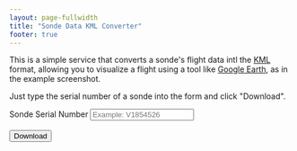 ```yaml
---
layout: page-fullwidth
title: "Sonde Data KML Converter"
footer: true
---
```


This is a simple service that converts a sonde's flight data intl the
[KML](https://en.wikipedia.org/wiki/Keyhole_Markup_Language) format, allowing
you to visualize a flight using a tool like [Google
Earth](https://earth.google.com), as in the example screenshot.

Just type the serial number of a sonde into the form and click "Download".

<script>
  //let base_url = 'http://home.circlemud.org:8080/';
  let base_url = 'https://api.sondesearch.lectrobox.com/api/v1/';

  function download() {
    let serial = $('#serial_input_box').val();
    window.open(base_url + 'get_sonde_kml/' + serial);
    return false;
  }
</script>

<div class="form-group">
  <form onsubmit="return download()">
    <label style="margin-top: 30px" for="serial_input_box" required="required">Sonde Serial Number</label>
    <input type="text" required class="form-control" name="serial_input_box" id="serial_input_box" placeholder="Example: V1854526">
    <div id="form_result" style="visibility: hidden">Form not submitted</div>
    <button type="submit" id="download_button" class="ladda-button" data-style="slide-right">Download</button>
  </form>
</div>
